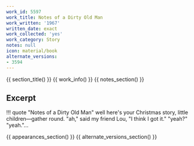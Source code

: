 ```yaml
---
work_id: 5597
work_title: Notes of a Dirty Old Man
work_written: '1967'
written_date: exact
work_collected: 'yes'
work_category: Story
notes: null
icon: material/book
alternate_versions:
- 3594
---
```


{{ section_title() }}
{{ work_info() }}
{{ notes_section() }}
## Excerpt
!!! quote "Notes of a Dirty Old Man"
    well here's your Christmas story, little children—gather round.
    "ah," said my friend Lou, "I think I got it."
    "yeah?"
    "yeah."...

{{ appearances_section() }}
{{ alternate_versions_section() }}